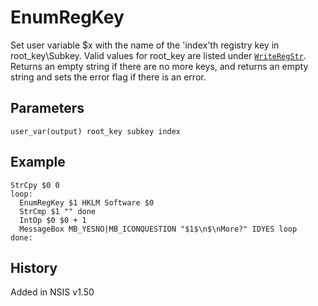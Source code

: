 # EnumRegKey

Set user variable $x with the name of the 'index'th registry key in root\_key\Subkey. Valid values for root\_key are listed under [`WriteRegStr`][1]. Returns an empty string if there are no more keys, and returns an empty string and sets the error flag if there is an error.

## Parameters

    user_var(output) root_key subkey index

## Example

	StrCpy $0 0
	loop:
	  EnumRegKey $1 HKLM Software $0
	  StrCmp $1 "" done
	  IntOp $0 $0 + 1
	  MessageBox MB_YESNO|MB_ICONQUESTION "$1$\n$\nMore?" IDYES loop
	done:

## History

Added in NSIS v1.50

[1]: WriteRegStr.md